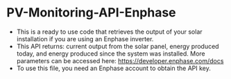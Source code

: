 # PV-Monitoring-API-Enphase

* This is a ready to use code that retrieves the output of your solar installation if you are using an Enphase inverter.  
* This API returns: current output from the solar panel, energy produced today, and energy produced since the system was installed. More parameters can be accessed here: https://developer.enphase.com/docs
* To use this file, you need an Enphase account to obtain the API key.
